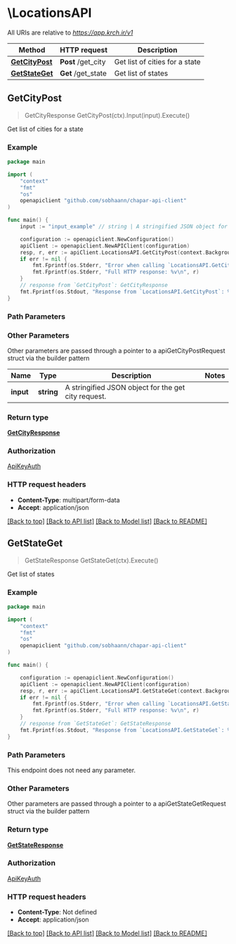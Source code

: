 # \LocationsAPI

All URIs are relative to *https://app.krch.ir/v1*

Method | HTTP request | Description
------------- | ------------- | -------------
[**GetCityPost**](LocationsAPI.md#GetCityPost) | **Post** /get_city | Get list of cities for a state
[**GetStateGet**](LocationsAPI.md#GetStateGet) | **Get** /get_state | Get list of states



## GetCityPost

> GetCityResponse GetCityPost(ctx).Input(input).Execute()

Get list of cities for a state



### Example

```go
package main

import (
	"context"
	"fmt"
	"os"
	openapiclient "github.com/sobhaann/chapar-api-client"
)

func main() {
	input := "input_example" // string | A stringified JSON object for the get city request.

	configuration := openapiclient.NewConfiguration()
	apiClient := openapiclient.NewAPIClient(configuration)
	resp, r, err := apiClient.LocationsAPI.GetCityPost(context.Background()).Input(input).Execute()
	if err != nil {
		fmt.Fprintf(os.Stderr, "Error when calling `LocationsAPI.GetCityPost``: %v\n", err)
		fmt.Fprintf(os.Stderr, "Full HTTP response: %v\n", r)
	}
	// response from `GetCityPost`: GetCityResponse
	fmt.Fprintf(os.Stdout, "Response from `LocationsAPI.GetCityPost`: %v\n", resp)
}
```

### Path Parameters



### Other Parameters

Other parameters are passed through a pointer to a apiGetCityPostRequest struct via the builder pattern


Name | Type | Description  | Notes
------------- | ------------- | ------------- | -------------
 **input** | **string** | A stringified JSON object for the get city request. | 

### Return type

[**GetCityResponse**](GetCityResponse.md)

### Authorization

[ApiKeyAuth](../README.md#ApiKeyAuth)

### HTTP request headers

- **Content-Type**: multipart/form-data
- **Accept**: application/json

[[Back to top]](#) [[Back to API list]](../README.md#documentation-for-api-endpoints)
[[Back to Model list]](../README.md#documentation-for-models)
[[Back to README]](../README.md)


## GetStateGet

> GetStateResponse GetStateGet(ctx).Execute()

Get list of states



### Example

```go
package main

import (
	"context"
	"fmt"
	"os"
	openapiclient "github.com/sobhaann/chapar-api-client"
)

func main() {

	configuration := openapiclient.NewConfiguration()
	apiClient := openapiclient.NewAPIClient(configuration)
	resp, r, err := apiClient.LocationsAPI.GetStateGet(context.Background()).Execute()
	if err != nil {
		fmt.Fprintf(os.Stderr, "Error when calling `LocationsAPI.GetStateGet``: %v\n", err)
		fmt.Fprintf(os.Stderr, "Full HTTP response: %v\n", r)
	}
	// response from `GetStateGet`: GetStateResponse
	fmt.Fprintf(os.Stdout, "Response from `LocationsAPI.GetStateGet`: %v\n", resp)
}
```

### Path Parameters

This endpoint does not need any parameter.

### Other Parameters

Other parameters are passed through a pointer to a apiGetStateGetRequest struct via the builder pattern


### Return type

[**GetStateResponse**](GetStateResponse.md)

### Authorization

[ApiKeyAuth](../README.md#ApiKeyAuth)

### HTTP request headers

- **Content-Type**: Not defined
- **Accept**: application/json

[[Back to top]](#) [[Back to API list]](../README.md#documentation-for-api-endpoints)
[[Back to Model list]](../README.md#documentation-for-models)
[[Back to README]](../README.md)

